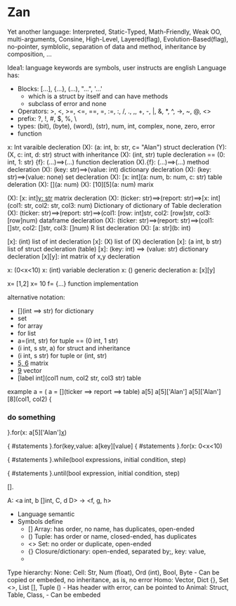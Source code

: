 # Zan
Yet another language: Interpreted, Static-Typed, Math-Friendly, Weak OO, multi-arguments, Consine, High-Level, Layered(flag), Evolution-Based(flag), no-pointer, symblolic, separation of data and method, inheritance by composition, ...

Idea1: language keywords are symbols, user instructs are english
Language has:
- Blocks: [...], {...}, (...), "...", '...'
    - which is a struct by itself and can have methods
    - subclass of error and none
- Operators: >, <, >=, <=, ==, =, :=, :, /, ., ,, +, -, |, &,  *, ^, ->, ~, @, <>
- prefix: ?, !, #, $, %, \
- types: (bit), (byte), (word), (str), num, int, complex, none, zero, error
- function

x: Int varaible decleration
(X): (a: int, b: str, c= "Alan") struct decleration
(Y): (X, c: int, d: str) struct with inheritance
(X): (int, str) tuple decleration == (0: int, 1: str)
{f}: (...)==>(...) function decleration
(X).{f}: (...)==>(...) method decleration
(X): (key: str)==>(value: int) dictionary decleration
(X): (key: str)==>(value: none) set decleration
(X): [x: int](a: num, b: num, c: str) table deleration
(X): [](a: num)
(X): [10][5](a: num) marix 



(X): [x: int][y: str](int) matrix decleration
(X): (ticker: str)==>(report: str)==>[x: int](col1: str, col2: str, col3: num) Dictionary of dictionary of Table decleration
(X): (ticker: str)==>(report: str)==>(col1: [row: int]str, col2: [row]str, col3: [row]num) dataframe decleration
(X): (ticker: str)==>(report: str)==>(col1: []str, col2: []str, col3: []num) R list decleration
(X): [a: str](b: int)

[x]: (int) list of int decleration
[x]: (X) list of (X) decleration
[x]: (a int, b str) list of struct decleration (table)
[x]: (key: int) ==> (value: str) dictionary decleration
[x][y]: int matrix of x,y decleration


x: (0<x<10)
x: (int) variable decleration
x: () generic decleration
a: [x][y]

x= [1,2] 
x= 10
f= {...} function implementation




alternative notation:
- [](int ==> str) for dictionary
- [](==>str) set
- [](int) for array
- [](interface) for list
- a=(int, str) for tuple == (0 int, 1 str)
- (i int, s str, a) for struct and inheritance
- (i int, s str) for tuple or (int, str)
- [5, 6](int) matrix
- [9](int) vector
- [label int](col1 num, col2 str, col3 str) table

example
a = (
a = [](ticker ==> report ==> table)
a[5] 
a[5]['Alan']
a[5]['Alan'][8](col1, col2) 
{
 ### do something
}.for(x: a[5]['Alan'][x](col1)) 

{
#statements
}.for(key,value: a[key][value][]()
{
#statements
}.for(x: 0<x<10)

{
#statements
}.while(bool expressions, initial condition, step)

{
#statements
}.until(bool expression, initial condition, step)

[].

A: <a int, b []int, C, d D> -> <f, g, h>



- Language semantic
- Symbols define
    - [] Array: has order, no name, has duplicates, open-ended
    - () Tuple: has order or name, closed-ended, has duplicates
    - <> Set: no order or duplicate, open-ended 
    - {} Closure/dictionary: open-ended, separated by;, key: value, 
    -

Type hierarchy:
None:
    Cell: Str, Num (float), Ord (int), Bool, Byte
        - Can be copied or embeded, no inheritance, as is, no error 
    Homo: Vector, Dict {}, Set <>, List [], Tuple ()
        - Has header with error, can be pointed to
    Animal: Struct, Table, Class, 
        - Can be embeded
